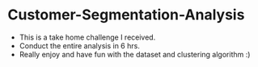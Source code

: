 # Customer-Segmentation-Analysis
- This is a take home challenge I received.
- Conduct the entire analysis in 6 hrs. 
- Really enjoy and have fun with the dataset and clustering algorithm :)
